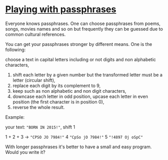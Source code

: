# [Playing with passphrases](https://www.codewars.com/kata/559536379512a64472000053)

Everyone knows passphrases.
One can choose passphrases from poems, songs, movies names and so on but frequently they can be guessed due to common cultural references.

You can get your passphrases stronger by different means. One is the following:

choose a text in capital letters including or not digits and non alphabetic characters,

1. shift each letter by a given number but the transformed letter must be a letter (circular shift),
2. replace each digit by its complement to 9,
3. keep such as non alphabetic and non digit characters,
4. downcase each letter in odd position, upcase each letter in even position (the first character is in position 0),
5. reverse the whole result.

Example:

your text: `"BORN IN 2015!"`, shift 1

1 + 2 + 3 -> `"CPSO JO 7984!"`
4 `"CpSo jO 7984!"`
5 `"!4897 Oj oSpC"`

With longer passphrases it's better to have a small and easy program. Would you write it?